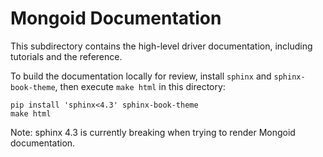 Mongoid Documentation
=================================

This subdirectory contains the high-level driver documentation, including
tutorials and the reference.

To build the documentation locally for review, install `sphinx` and
`sphinx-book-theme`, then execute `make html` in this directory:

    pip install 'sphinx<4.3' sphinx-book-theme
    make html

Note: sphinx 4.3 is currently breaking when trying to render Mongoid
documentation.

